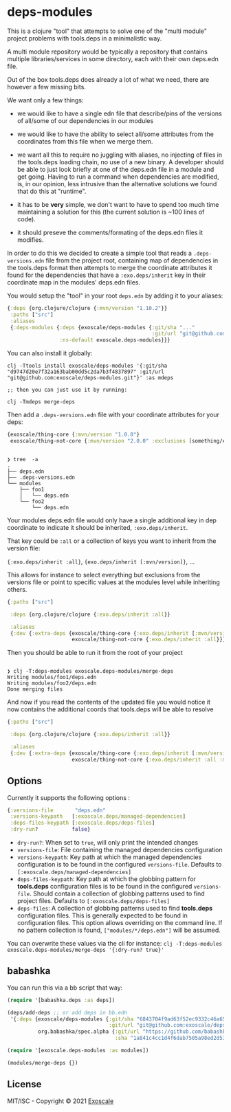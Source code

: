 # deps-modules

This is a clojure "tool" that attempts to solve one of the "multi
module" project problems with tools.deps in a minimalistic way.

A multi module repository would be typically a repository that
contains multiple libraries/services in some directory, each with
their own deps.edn file.

Out of the box tools.deps does already a lot of what we need, there
are however a few missing bits.

We want only a few things:

* we would like to have a single edn file that describe/pins of the
  versions of all/some of our dependencies in our modules

* we would like to have the ability to select all/some attributes from
  the coordinates from this file when we merge them.

* we want all this to require no juggling with aliases, no injecting
  of files in the tools.deps loading chain, no use of a new binary. A
  developer should be able to just look briefly at one of the deps.edn
  file in a module and get going. Having to run a command when
  dependencies are modified, is, in our opinion, less intrusive than
  the alternative solutions we found that do this at "runtime".

* it has to be **very** simple, we don't want to have to spend too
  much time maintaining a solution for this (the current solution is
  ~100 lines of code).

* it should preseve the comments/formating of the deps.edn files it
  modifies.

In order to do this we decided to create a simple tool that reads a
`.deps-versions.edn` file from the project root, containing map of
dependencies in the tools.deps format then attempts to merge the
coordinate attributes it found for the dependencies that have a
`:exo.deps/inherit` key in their coordinate map in the modules'
deps.edn files.

You would setup the "tool" in your root `deps.edn` by adding it to
your aliases:

```clj
{:deps {org.clojure/clojure {:mvn/version "1.10.2"}}
 :paths ["src"]
 :aliases
 {:deps-modules {:deps {exoscale/deps-modules {:git/sha "..."
                                               :git/url "git@github.com:exoscale/deps-modules.git"}}
                 :ns-default exoscale.deps-modules}}}
```

You can also install it globally:

```terminal
clj -Ttools install exoscale/deps-modules '{:git/sha "d9747d20e7f32a163bab00dd5c2da7b3f4837897" :git/url "git@github.com:exoscale/deps-modules.git"}' :as mdeps

;; then you can just use it by running:

clj -Tmdeps merge-deps
```

Then add a `.deps-versions.edn` file with your coordinate attributes for your deps:

```clj
{exoscale/thing-core {:mvn/version "1.0.0"}
 exoscale/thing-not-core {:mvn/version "2.0.0" :exclusions [something/else]}}
```

```shell

❯ tree  -a
.
├── deps.edn
├── .deps-versions.edn
└── modules
    ├── foo1
    │   └── deps.edn
    └── foo2
        └── deps.edn

```

Your modules deps.edn file would only have a single additional key in
dep coordinate to indicate it should be inherited, `:exo.deps/inherit`.

That key could be `:all` or a collection of keys you want to inherit
from the version file:

`{:exo.deps/inherit :all}`, `{exo.deps/inherit [:mvn/version]}`, ...

This allows for instance to select everything but exclusions from the
versions file or point to specific values at the modules level while
inheriting others.

```clj
{:paths ["src"]

 :deps {org.clojure/clojure {:exo.deps/inherit :all}}

 :aliases
 {:dev {:extra-deps {exoscale/thing-core {:exo.deps/inherit [:mvn/version]}
                     exoscale/thing-not-core {:exo.deps/inherit :all}}}}}
```

Then you should be able to run it from the root of your project


```shell

❯ clj -T:deps-modules exoscale.deps-modules/merge-deps
Writing modules/foo1/deps.edn
Writing modules/foo2/deps.edn
Done merging files
```

And now if you read the contents of the updated file you would notice
it now contains the additional coords that tools.deps will be able to
resolve

``` clj
{:paths ["src"]

 :deps {org.clojure/clojure {:exo.deps/inherit :all}}

 :aliases
 {:dev {:extra-deps {exoscale/thing-core {:exo.deps/inherit [:mvn/version] :mvn/version "1.0.0"}
                     exoscale/thing-not-core {:exo.deps/inherit :all :mvn/version "2.0.0" :exlusions [...])}}}}}
```


## Options

Currently it supports the following options :

``` clj
{:versions-file       "deps.edn"
 :versions-keypath   [:exoscale.deps/managed-dependencies]
 :deps-files-keypath [:exoscale.deps/deps-files]
 :dry-run?           false}
```

- `dry-run?`: When set to `true`, will only print the intended changes
- `versions-file`: File containing the managed dependencies configuration
- `versions-keypath`: Key path at which the managed dependencies configuration is to be found in
   the configured `versions-file`. Defaults to `[:exoscale.deps/managed-dependencies]`
- `deps-files-keypath`: Key path at which the globbing pattern for
   **tools.deps** configuration files is to be found in the configured
   `versions-file`. Should contain a collection of globbing patterns
   used to find project files. Defaults to
   `[:exoscale.deps/deps-files]`
- `deps-files`: A collection of globbing patterns used to find
   **tools.deps** configuration files. This is generally expected to
   be found in configuration files. This option allows overriding on
   the command line. If no pattern collection is found,
   `["modules/*/deps.edn"]` will be assumed.

You can overwrite these values via the cli for instance:
`clj -T:deps-modules exoscale.deps-modules/merge-deps '{:dry-run? true}'`

## babashka

You can run this via a bb script that way:

``` clj
(require '[babashka.deps :as deps])

(deps/add-deps ;; or add deps in bb.edn
 '{:deps {exoscale/deps-modules {:git/sha "6843704f9ad63f52ec9332c46a657da8bf585a07"
                                 :git/url "git@github.com:exoscale/deps-modules.git"}
          org.babashka/spec.alpha {:git/url "https://github.com/babashka/spec.alpha"
                                   :sha "1a841c4cc1d4f6dab7505a98ed2d532dd9d56b78"}}})

(require '[exoscale.deps-modules :as modules])

(modules/merge-deps {})
```

## License

MIT/ISC - Copyright © 2021 [Exoscale](https://exoscale.com)

